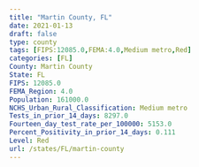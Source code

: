 ```yaml
---
title: "Martin County, FL"
date: 2021-01-13
draft: false
type: county
tags: [FIPS:12085.0,FEMA:4.0,Medium metro,Red]
categories: [FL]
County: Martin County
State: FL
FIPS: 12085.0
FEMA_Region: 4.0
Population: 161000.0
NCHS_Urban_Rural_Classification: Medium metro
Tests_in_prior_14_days: 8297.0
Fourteen_day_test_rate_per_100000: 5153.0
Percent_Positivity_in_prior_14_days: 0.111
Level: Red
url: /states/FL/martin-county
---
```



